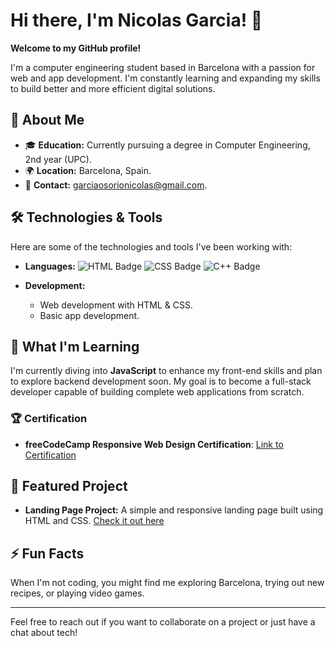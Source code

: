 # Hi there, I'm Nicolas Garcia! 👋

**Welcome to my GitHub profile!**

I'm a computer engineering student based in Barcelona with a passion for web and app development. I'm constantly learning and expanding my skills to build better and more efficient digital solutions.

## 🚀 About Me
- 🎓 **Education:** Currently pursuing a degree in Computer Engineering, 2nd year (UPC).
- 🌍 **Location:** Barcelona, Spain.
- 📧 **Contact:** [garciaosorionicolas@gmail.com](mailto:garciaosorionicolas@gmail.com).

## 🛠️ Technologies & Tools
Here are some of the technologies and tools I've been working with:

- **Languages:** 
  ![HTML Badge](https://img.shields.io/badge/HTML-239120?style=for-the-badge&logo=html5&logoColor=white)
  ![CSS Badge](https://img.shields.io/badge/CSS-1572B6?style=for-the-badge&logo=css3&logoColor=white)
  ![C++ Badge](https://img.shields.io/badge/C++-00599C?style=for-the-badge&logo=cplusplus&logoColor=white)
  
- **Development:**
  - Web development with HTML & CSS.
  - Basic app development.
  
## 🌱 What I'm Learning
I'm currently diving into **JavaScript** to enhance my front-end skills and plan to explore backend development soon. My goal is to become a full-stack developer capable of building complete web applications from scratch.

### 🏆 Certification
- **freeCodeCamp Responsive Web Design Certification**: [Link to Certification](https://www.freecodecamp.org/certification/your-username/responsive-web-design)

## 🌟 Featured Project
- **Landing Page Project:** A simple and responsive landing page built using HTML and CSS. [Check it out here](https://github.com/your-username/landing-page-project)

## ⚡ Fun Facts
When I'm not coding, you might find me exploring Barcelona, trying out new recipes, or playing video games.

---

Feel free to reach out if you want to collaborate on a project or just have a chat about tech!

